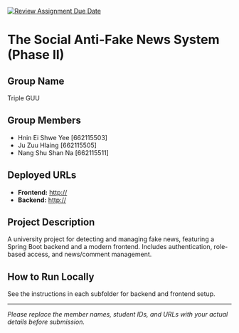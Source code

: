 [![Review Assignment Due Date](https://classroom.github.com/assets/deadline-readme-button-22041afd0340ce965d47ae6ef1cefeee28c7c493a6346c4f15d667ab976d596c.svg)](https://classroom.github.com/a/MVuWO52T)

# The Social Anti-Fake News System (Phase II)

## Group Name
Triple GUU

## Group Members
- Hnin Ei Shwe Yee [662115503]
- Ju Zuu Hlaing [662115505]
- Nang Shu Shan Na [662115511]

## Deployed URLs

- **Frontend:** [http://<your-frontend-domain-or-ip>](http://<your-frontend-domain-or-ip>)
- **Backend:** [http://<your-backend-domain-or-ip>](http://<your-backend-domain-or-ip>)

## Project Description
A university project for detecting and managing fake news, featuring a Spring Boot backend and a modern frontend. Includes authentication, role-based access, and news/comment management.

## How to Run Locally
See the instructions in each subfolder for backend and frontend setup.

---

*Please replace the member names, student IDs, and URLs with your actual details before submission.*

